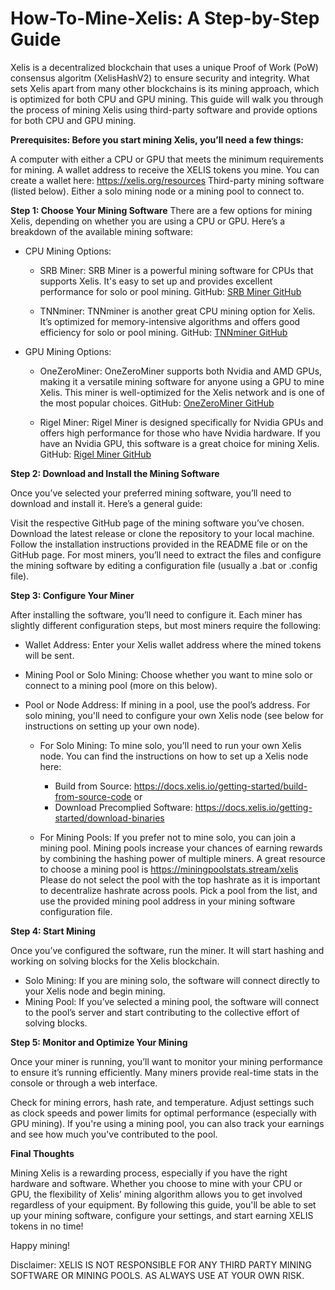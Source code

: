 # How-To-Mine-Xelis: A Step-by-Step Guide

Xelis is a decentralized blockchain that uses a unique Proof of Work (PoW) consensus algoritm (XelisHashV2) to ensure security and integrity. What sets Xelis apart from many other blockchains is its mining approach, which is optimized for both CPU and GPU mining. This guide will walk you through the process of mining Xelis using third-party software and provide options for both CPU and GPU mining.

**Prerequisites: Before you start mining Xelis, you’ll need a few things:**

A computer with either a CPU or GPU that meets the minimum requirements for mining.
A wallet address to receive the XELIS tokens you mine. You can create a wallet here: https://xelis.org/resources
Third-party mining software (listed below).
Either a solo mining node or a mining pool to connect to.

**Step 1: Choose Your Mining Software**
There are a few options for mining Xelis, depending on whether you are using a CPU or GPU. Here’s a breakdown of the available mining software:

- CPU Mining Options:

  - SRB Miner: SRB Miner is a powerful mining software for CPUs that supports Xelis. It's easy to set up and provides excellent performance for solo or pool mining.
GitHub: [SRB Miner GitHub](https://github.com/doktor83/SRBMiner-Multi/releases)

  - TNNminer: TNNminer is another great CPU mining option for Xelis. It’s optimized for memory-intensive algorithms and offers good efficiency for solo or pool mining.
GitHub: [TNNminer GitHub](https://github.com/Tritonn204/tnn-miner/releases)

- GPU Mining Options:

  - OneZeroMiner: OneZeroMiner supports both Nvidia and AMD GPUs, making it a versatile mining software for anyone using a GPU to mine Xelis. This miner is well-optimized for the Xelis network and is one of the most popular choices.
GitHub: [OneZeroMiner GitHub](https://github.com/OneZeroMiner/onezerominer/releases)

  - Rigel Miner: Rigel Miner is designed specifically for Nvidia GPUs and offers high performance for those who have Nvidia hardware. If you have an Nvidia GPU, this software is a great choice for mining Xelis.
GitHub: [Rigel Miner GitHub](https://github.com/rigelminer/rigel/releases)

**Step 2: Download and Install the Mining Software**

Once you’ve selected your preferred mining software, you’ll need to download and install it. Here’s a general guide:

Visit the respective GitHub page of the mining software you’ve chosen.
Download the latest release or clone the repository to your local machine.
Follow the installation instructions provided in the README file or on the GitHub page.
For most miners, you’ll need to extract the files and configure the mining software by editing a configuration file (usually a .bat or .config file).

**Step 3: Configure Your Miner**

After installing the software, you’ll need to configure it. Each miner has slightly different configuration steps, but most miners require the following:

- Wallet Address: Enter your Xelis wallet address where the mined tokens will be sent.

- Mining Pool or Solo Mining: Choose whether you want to mine solo or connect to a mining pool (more on this below).

- Pool or Node Address: If mining in a pool, use the pool’s address. For solo mining, you'll need to configure your own Xelis node (see below for instructions on setting up your own node).

  - For Solo Mining: To mine solo, you’ll need to run your own Xelis node. You can find the instructions on how to set up a Xelis node here:
    - Build from Source: https://docs.xelis.io/getting-started/build-from-source-code or
    - Download Precomplied Software: https://docs.xelis.io/getting-started/download-binaries

  - For Mining Pools: If you prefer not to mine solo, you can join a mining pool. Mining pools increase your chances of earning rewards by combining the hashing power of multiple miners. A great resource to choose a mining pool is https://miningpoolstats.stream/xelis Please do not select the pool with the top hashrate as it is important to decentralize hashrate across pools. Pick a pool from the list, and use the provided mining pool address in your mining software configuration file.

**Step 4: Start Mining**

Once you’ve configured the software, run the miner. It will start hashing and working on solving blocks for the Xelis blockchain.

- Solo Mining: If you are mining solo, the software will connect directly to your Xelis node and begin mining.
- Mining Pool: If you’ve selected a mining pool, the software will connect to the pool’s server and start contributing to the collective effort of solving blocks.
  
**Step 5: Monitor and Optimize Your Mining**

Once your miner is running, you’ll want to monitor your mining performance to ensure it’s running efficiently. Many miners provide real-time stats in the console or through a web interface.

Check for mining errors, hash rate, and temperature.
Adjust settings such as clock speeds and power limits for optimal performance (especially with GPU mining).
If you're using a mining pool, you can also track your earnings and see how much you've contributed to the pool.

**Final Thoughts**

Mining Xelis is a rewarding process, especially if you have the right hardware and software. Whether you choose to mine with your CPU or GPU, the flexibility of Xelis’ mining algorithm allows you to get involved regardless of your equipment. By following this guide, you'll be able to set up your mining software, configure your settings, and start earning XELIS tokens in no time!

Happy mining!

Disclaimer: XELIS IS NOT RESPONSIBLE FOR ANY THIRD PARTY MINING SOFTWARE OR MINING POOLS. AS ALWAYS USE AT YOUR OWN RISK.







